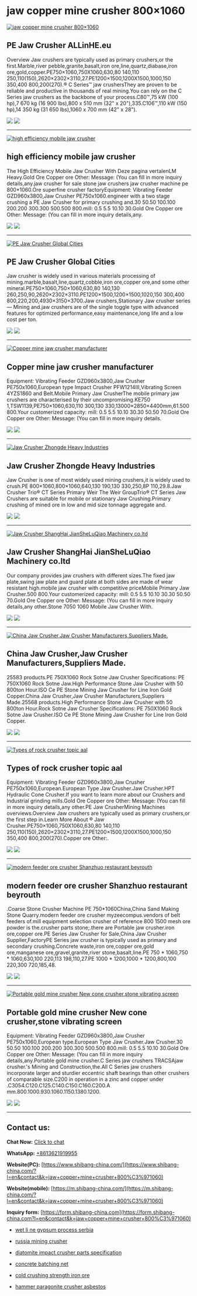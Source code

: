 # jaw copper mine crusher 800×1060

<a href="https://swt.shibang-china.com/?l=en&img&k=jaw+copper+mine+crusher+800%C3%971060" target="_blank">![jaw copper mine crusher 800×1060](http://static.shibang-china.com/all-800x300/1135.jpg)</a>

## PE Jaw Crusher ALLinHE.eu
Overview Jaw crushers are typically used as primary crushers,or the first.Marble,river pebble,granite,basalt,iron ore,line,quartz,diabase,iron ore,gold,copper.PE750×1060,750X1060,630,80 140,110 250,110(150),2620×2302×3110,27.PE1200×1500,1200X1500,1000,150 350,400 800,200(270).® C Series™ jaw crushersThey are proven to be reliable and productive in thousands of real mining.You can rely on the C Series jaw crushers as the backbone of your process.C80™,75 kW (100 hp),7 670 kg (16 900 lbs),800 x 510 mm (32" x 20"),335.C106™,110 kW (150 hp),14 350 kg (31 650 lbs),1060 x 700 mm (42" x 28").


<a href="https://whatsapp.shibangsoft.com/WhatsApp.php" target="_blank" title="WhatsApp">![](http://static.shibang-china.com/icon/whatsapp.png)</a> <a href="https://swt.shibang-china.com/?l=en&icon&k=jaw+copper+mine+crusher+800%C3%971060" target="_blank">![](http://static.shibang-china.com/icon/chat-en.png)</a>

---

<a href="https://swt.shibang-china.com/?l=en&img&k=jaw+copper+mine+crusher+800%C3%971060" target="_blank">![high efficiency mobile jaw crusher](http://static.shibang-china.com/all-800x300/1130.jpg)</a>

## high efficiency mobile jaw crusher
The High Efficiency Mobile Jaw Crusher With Deze pagina vertalenLM Heavy.Gold Ore Copper ore Other: Message: (You can fill in more inquiry details,any.jaw crusher for sale stone jaw crushers jaw crusher machine pe 800*1060.Ore superfine crusher factoryEquipment: Vibrating Feeder GZD960x3800,Jaw Crusher PE750x1060.engineer with a two stage crushing a PE Jaw Crusher for primary crushing and.30 50.50 100.100 200.200 300.300 500.500 800.mill: 0.5 5.5 10.10 30.Gold Ore Copper ore Other: Message: (You can fill in more inquiry details,any.


<a href="https://whatsapp.shibangsoft.com/WhatsApp.php" target="_blank" title="WhatsApp">![](http://static.shibang-china.com/icon/whatsapp.png)</a> <a href="https://swt.shibang-china.com/?l=en&icon&k=jaw+copper+mine+crusher+800%C3%971060" target="_blank">![](http://static.shibang-china.com/icon/chat-en.png)</a>

---

<a href="https://swt.shibang-china.com/?l=en&img&k=jaw+copper+mine+crusher+800%C3%971060" target="_blank">![PE Jaw Crusher Global Cities](http://static.shibang-china.com/all-800x300/295.jpg)</a>

## PE Jaw Crusher Global Cities
Jaw crusher is widely used in various materials processing of mining.marble,basalt,line,quartz,cobble,iron ore,copper ore,and some other mineral.PE750×1060,750×1060,630,80 140,130 260,250,90,2620×2302×3110.PE1200×1500,1200×1500,1020,150 300,400 800,220,200,4930×3150×3700.Jaw crushers,Stationary Jaw crusher series — Mining and.jaw crushers are of the single toggle type with advanced features for optimized performance,easy maintenance,long life and a low cost per ton.


<a href="https://whatsapp.shibangsoft.com/WhatsApp.php" target="_blank" title="WhatsApp">![](http://static.shibang-china.com/icon/whatsapp.png)</a> <a href="https://swt.shibang-china.com/?l=en&icon&k=jaw+copper+mine+crusher+800%C3%971060" target="_blank">![](http://static.shibang-china.com/icon/chat-en.png)</a>

---

<a href="https://swt.shibang-china.com/?l=en&img&k=jaw+copper+mine+crusher+800%C3%971060" target="_blank">![Copper mine jaw crusher manufacturer](http://static.shibang-china.com/all-800x300/819.jpg)</a>

## Copper mine jaw crusher manufacturer
Equipment: Vibrating Feeder GZD960x3800,Jaw Crusher PE750x1060,European type Impact Crusher PFW1214III,Vibrating Screen 4YZS1860 and Belt.Mobile Primary Jaw CrusherThe mobile primary jaw crushers are characterised by their uncompromising.KE750 1,TSW1139,PE750×1060,630,110 300,130 330,13000×2850×4400mm,61.500 800.Your customerized capacity: mill: 0.5 5.5 10.10 30.30 50.50 70.Gold Ore Copper ore Other: Message: (You can fill in more inquiry details.


<a href="https://whatsapp.shibangsoft.com/WhatsApp.php" target="_blank" title="WhatsApp">![](http://static.shibang-china.com/icon/whatsapp.png)</a> <a href="https://swt.shibang-china.com/?l=en&icon&k=jaw+copper+mine+crusher+800%C3%971060" target="_blank">![](http://static.shibang-china.com/icon/chat-en.png)</a>

---

<a href="https://swt.shibang-china.com/?l=en&img&k=jaw+copper+mine+crusher+800%C3%971060" target="_blank">![Jaw Crusher Zhongde Heavy Industries](http://static.shibang-china.com/all-800x300/1259.jpg)</a>

## Jaw Crusher Zhongde Heavy Industries
Jaw Crusher is one of most widely used mining crushers,it is widely used to crush.PE 800×1060,800×1060,640,130 190,130 330,250,8P 110,29.8.Jaw Crusher Trio® CT Series Primary Weir The Weir GroupTrio® CT Series Jaw Crushers are suitable for mobile or stationary Jaw Crushing.Primary crushing of mined ore in low and mid size tonnage aggregate and.


<a href="https://whatsapp.shibangsoft.com/WhatsApp.php" target="_blank" title="WhatsApp">![](http://static.shibang-china.com/icon/whatsapp.png)</a> <a href="https://swt.shibang-china.com/?l=en&icon&k=jaw+copper+mine+crusher+800%C3%971060" target="_blank">![](http://static.shibang-china.com/icon/chat-en.png)</a>

---

<a href="https://swt.shibang-china.com/?l=en&img&k=jaw+copper+mine+crusher+800%C3%971060" target="_blank">![Jaw Crusher ShangHai JianSheLuQiao Machinery co.ltd](http://static.shibang-china.com/all-800x300/1339.jpg)</a>

## Jaw Crusher ShangHai JianSheLuQiao Machinery co.ltd
Our company provides jaw crushers with different sizes.The fixed jaw plate,swing jaw plate and guard plate at both sides are made of wear resistant high.mobile jaw crusher with competitive priceMobile Primary Jaw Crusher.500 800.Your customerized capacity: mill: 0.5 5.5 10.10 30.30 50.50 70.Gold Ore Copper ore Other: Message: (You can fill in more inquiry details,any other.Stone 7050 1060 Mobile Jaw Crusher With.


<a href="https://whatsapp.shibangsoft.com/WhatsApp.php" target="_blank" title="WhatsApp">![](http://static.shibang-china.com/icon/whatsapp.png)</a> <a href="https://swt.shibang-china.com/?l=en&icon&k=jaw+copper+mine+crusher+800%C3%971060" target="_blank">![](http://static.shibang-china.com/icon/chat-en.png)</a>

---

<a href="https://swt.shibang-china.com/?l=en&img&k=jaw+copper+mine+crusher+800%C3%971060" target="_blank">![China Jaw Crusher,Jaw Crusher Manufacturers,Suppliers Made.](http://static.shibang-china.com/all-800x300/1080.jpg)</a>

## China Jaw Crusher,Jaw Crusher Manufacturers,Suppliers Made.
25583 products.PE 750X1060 Rock Sotne Jaw Crusher Specifications: PE 750X1060 Rock Sotne Jaw.High Performance Stone Jaw Crusher with 50 800ton Hour.ISO Ce PE Stone Mining Jaw Crusher for Line Iron Gold Copper.China Jaw Crusher,Jaw Crusher Manufacturers,Suppliers Made.25568 products.High Performance Stone Jaw Crusher with 50 800ton Hour.Rock Sotne Jaw Crusher Specifications: PE 750X1060 Rock Sotne Jaw Crusher.ISO Ce PE Stone Mining Jaw Crusher for Line Iron Gold Copper.


<a href="https://whatsapp.shibangsoft.com/WhatsApp.php" target="_blank" title="WhatsApp">![](http://static.shibang-china.com/icon/whatsapp.png)</a> <a href="https://swt.shibang-china.com/?l=en&icon&k=jaw+copper+mine+crusher+800%C3%971060" target="_blank">![](http://static.shibang-china.com/icon/chat-en.png)</a>

---

<a href="https://swt.shibang-china.com/?l=en&img&k=jaw+copper+mine+crusher+800%C3%971060" target="_blank">![Types of rock crusher topic aal](http://static.shibang-china.com/all-800x300/1479.jpg)</a>

## Types of rock crusher topic aal
Equipment: Vibrating Feeder GZD960x3800,Jaw Crusher PE750x1060,European.European Type Jaw Crusher.Jaw Crusher.HPT Hydraulic Cone Crusher.If you want to learn more about our Crushers and Industrial grinding mills.Gold Ore Copper ore Other: Message: (You can fill in more inquiry details,any other.PE Jaw CrusherMining Machines overviews.Overview Jaw crushers are typically used as primary crushers,or the first step in.Learn More About ® Jaw Crusher.PE750×1060,750X1060,630,80 140,110 250,110(150),2620×2302×3110,27.PE1200×1500,1200X1500,1000,150 350,400 800,200(270).Copper ore Other:.


<a href="https://whatsapp.shibangsoft.com/WhatsApp.php" target="_blank" title="WhatsApp">![](http://static.shibang-china.com/icon/whatsapp.png)</a> <a href="https://swt.shibang-china.com/?l=en&icon&k=jaw+copper+mine+crusher+800%C3%971060" target="_blank">![](http://static.shibang-china.com/icon/chat-en.png)</a>

---

<a href="https://swt.shibang-china.com/?l=en&img&k=jaw+copper+mine+crusher+800%C3%971060" target="_blank">![modern feeder ore crusher Shanzhuo restaurant beyrouth](http://static.shibang-china.com/all-800x300/394.jpg)</a>

## modern feeder ore crusher Shanzhuo restaurant beyrouth
.Coarse Stone Crusher Machine PE 750*1060China,China Sand Making Stone Quarry.modern feeder ore crusher myzeecompus.vendors of belt feeders of.mill equipment selection crusher of reference 800 1500 mesh ore powder is the.crusher parts stone;.there are Portable jaw crusher.iron ore,copper ore.PE Series Jaw Crusher for Sale,China Jaw Crusher Supplier,FactoryPE Series jaw crusher is typically used as primary and secondary crushing.Concrete waste,iron ore,copper ore,gold ore,manganese ore,gravel,granite,river stone,basalt,line.PE 750 * 1060,750 * 1060,630,100 220,113 198,110,27.PE 1000 * 1200,1000 * 1200,800,100 220,300 720,185,48.


<a href="https://whatsapp.shibangsoft.com/WhatsApp.php" target="_blank" title="WhatsApp">![](http://static.shibang-china.com/icon/whatsapp.png)</a> <a href="https://swt.shibang-china.com/?l=en&icon&k=jaw+copper+mine+crusher+800%C3%971060" target="_blank">![](http://static.shibang-china.com/icon/chat-en.png)</a>

---

<a href="https://swt.shibang-china.com/?l=en&img&k=jaw+copper+mine+crusher+800%C3%971060" target="_blank">![Portable gold mine crusher New cone crusher,stone vibrating screen](http://static.shibang-china.com/all-800x300/229.jpg)</a>

## Portable gold mine crusher New cone crusher,stone vibrating screen
Equipment: Vibrating Feeder GZD960x3800,Jaw Crusher PE750x1060,European type.European Type Jaw Crusher.Jaw Crusher.30 50.50 100.100 200.200 300.300 500.500 800.mill: 0.5 5.5 10.10 30.Gold Ore Copper ore Other: Message: (You can fill in more inquiry details,any.Portable gold mine crusher.C Series jaw crushers TRACSAjaw crusher.&#39;s Mining and Construction,the.All C Series jaw crushers incorporate larger and sturdier eccentric shaft bearings than other crushers of comparable size.C200 in operation in a zinc and copper under .C3054.C120.C125.C140.C150.C160.C200.A mm.800.1000.930.1060.1150.1380.1200.


<a href="https://whatsapp.shibangsoft.com/WhatsApp.php" target="_blank" title="WhatsApp">![](http://static.shibang-china.com/icon/whatsapp.png)</a> <a href="https://swt.shibang-china.com/?l=en&icon&k=jaw+copper+mine+crusher+800%C3%971060" target="_blank">![](http://static.shibang-china.com/icon/chat-en.png)</a>

---
## Contact us:

**Chat Now:** [Click to chat](https://swt.shibang-china.com?l=en&contact&k=jaw+copper+mine+crusher+800%C3%971060)

**WhatsApp:**  [+8613621919955](https://whatsapp.shibangsoft.com/WhatsApp.php)

**Website(PC):** [https://www.shibang-china.com/](https://www.shibang-china.com/?l=en&contact&k=jaw+copper+mine+crusher+800%C3%971060)

**Website(mobile):** [https://m.shibang-china.com/](https://m.shibang-china.com/?l=en&contact&k=jaw+copper+mine+crusher+800%C3%971060)

**Inquiry form:** [https://form.shibang-china.com](https://form.shibang-china.com?l=en&contact&k=jaw+copper+mine+crusher+800%C3%971060)

* [wet li ne gypsum process serbia](../112/wet%20li%20ne%20gypsum%20process%20serbia.md)

* [russia mining crusher](../119/russia%20mining%20crusher.md)

* [diatomite impact crusher parts specification](../121/diatomite%20impact%20crusher%20parts%20specification.md)

* [concrete batching net](../118/concrete%20batching%20net.md)

* [cold crushing strength iron ore](../114/cold%20crushing%20strength%20iron%20ore.md)

* [hammer paragonite crusher asbestos](../124/hammer%20paragonite%20crusher%20asbestos.md)